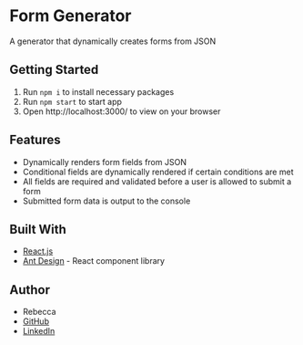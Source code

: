 # Form Generator

A generator that dynamically creates forms from JSON

## Getting Started
1. Run `npm i` to install necessary packages
2. Run `npm start` to start app
3. Open http://localhost:3000/ to view on your browser

## Features
- Dynamically renders form fields from JSON
- Conditional fields are dynamically rendered if certain conditions are met
- All fields are required and validated before a user is allowed to submit a form
- Submitted form data is output to the console

## Built With
- [React.js](https://reactjs.org/)
- [Ant Design](https://ant.design/) - React component library

## Author
- Rebecca
- [GitHub](https://github.com/engrebecca)
- [LinkedIn](https://www.linkedin.com/in/engrebecca/)
